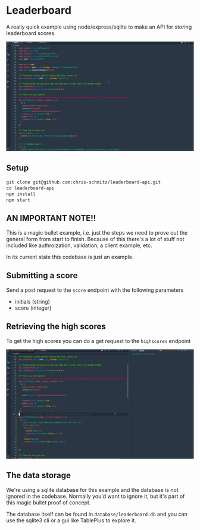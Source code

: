 # Leaderboard

A really quick example using node/express/sqlite to make an API for storing leaderboard scores.

![demo](readme_attachments/demo.gif)

## Setup

```
git clone git@github.com:chris-schmitz/leaderboard-api.git
cd leaderboard-api
npm install
npm start
```

## AN IMPORTANT NOTE!!

This is a magic bullet example, i.e. just the steps we need to prove out the general form from start to finish. Because of this there's a lot of stuff not included like authroization, validation, a client example, etc.

In its current state this codebase is just an example.

## Submitting a score

Send a post request to the `score` endpoint with the following parameters

- initials (string)
- score (integer)

## Retrieving the high scores

To get the high scores you can do a get request to the `highscores` endpoint

![high scores](readme_attachments/highscores.gif)

## The data storage

We're using a sqlite database for this example and the database is not ignored in the codebase. Normally you'd want to ignore it, but it's part of this magic bullet proof of concept.

The database itself can be found in `database/leaderboard.db` and you can use the sqlite3 cli or a gui like TablePlus to explore it.
